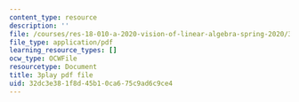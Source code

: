 ```yaml
---
content_type: resource
description: ''
file: /courses/res-18-010-a-2020-vision-of-linear-algebra-spring-2020/32dc3e381f8d45b10ca675c9ad6c9ce4_JFIaRtKNP2E.pdf
file_type: application/pdf
learning_resource_types: []
ocw_type: OCWFile
resourcetype: Document
title: 3play pdf file
uid: 32dc3e38-1f8d-45b1-0ca6-75c9ad6c9ce4
---
```


